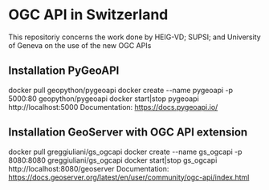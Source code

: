 # OGC API in Switzerland
This repositoriy concerns the work done by HEIG-VD; SUPSI; and University of Geneva on the use of the new OGC APIs

## Installation PyGeoAPI
docker pull geopython/pygeoapi
docker create --name pygeoapi -p 5000:80 geopython/pygeoapi
docker start|stop pygeoapi
http://localhost:5000
Documentation: https://docs.pygeoapi.io/

## Installation GeoServer with OGC API extension
docker pull greggiuliani/gs_ogcapi
docker create --name gs_ogcapi -p 8080:8080 greggiuliani/gs_ogcapi
docker start|stop gs_ogcapi
http://localhost:8080/geoserver
Documentation: https://docs.geoserver.org/latest/en/user/community/ogc-api/index.html
